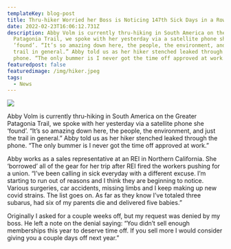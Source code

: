 ```yaml
---
templateKey: blog-post
title: Thru-hiker Worried her Boss is Noticing 147th Sick Days in a Row
date: 2022-02-23T16:06:12.731Z
description: Abby Volm is currently thru-hiking in South America on the Greater
  Patagonia Trail, we spoke with her yesterday via a satellite phone she
  ‘found’. “It’s so amazing down here, the people, the environment, and just the
  trail in general.” Abby told us as her hiker stenched leaked through the
  phone. “The only bummer is I never got the time off approved at work.”
featuredpost: false
featuredimage: /img/hiker.jpeg
tags:
  - News
---
```

![](/img/hiker.jpeg)

Abby Volm is currently thru-hiking in South America on the Greater Patagonia Trail, we spoke with her yesterday via a satellite phone she ‘found’. “It’s so amazing down here, the people, the environment, and just the trail in general.” Abby told us as her hiker stenched leaked through the phone. “The only bummer is I never got the time off approved at work.”



Abby works as a sales representative at an REI in Northern California. She ‘borrowed’ all of the gear for her trip after REI fired the workers pushing for a union. “I’ve been calling in sick everyday with a different excuse. I’m starting to run out of reasons and I think they are beginning to notice. Various surgeries, car accidents, missing limbs and I keep making up new covid strains. The list goes on. As far as they know I’ve totaled three subarus, had six of my parents die and delivered five babies.”



Originally I asked for a couple weeks off, but my request was denied by my boss. He left a note on the denial saying: “You didn’t sell enough memberships this year to deserve time off. If you sell more I would consider giving you a couple days off next year.”